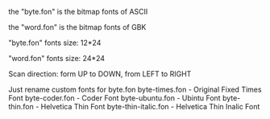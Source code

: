 the "byte.fon" is the bitmap fonts of ASCII

the "word.fon" is the bitmap fonts of GBK

"byte.fon" fonts size: 12*24

"word.fon" fonts size: 24*24

Scan direction: form UP to DOWN, from LEFT to RIGHT

Just rename custom fonts for byte.fon
byte-times.fon - Original Fixed Times Font
byte-coder.fon - Coder Font
byte-ubuntu.fon - Ubintu Font
byte-thin.fon - Helvetica Thin Font
byte-thin-italic.fon - Helvetica Thin Inalic Font
